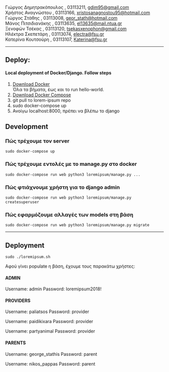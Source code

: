Γιώργος Δημητρακόπουλος , 03113211, gdim95@gmail.com  
Χρήστος Αναγνώστου      , 03113166, xristosanagnostou95@hotmail.com  
Γιώργος Στάθης		, 03113008, geor_stath@hotmail.com  
Μάνος Πιτσιδιανάκης	, 03113635, el13635@mail.ntua.gr  
Ξενοφών Τσέκας		, 03113120, tsekasxenophon@gmail.com  
Ηλέκτρα Σκεπετάρη	, 03113074, electra@fsu.gr  
Κατερίνα Κουτσούρη	, 03113107, Katerina@fsu.gr  

---

## Deploy:

#### Local deployment of Docker/Django. Follow steps

1. [Download Docker](https://docs.docker.com/engine/installation/linux/docker-ce/ubuntu/#install-using-the-repository)  
Όλα τα βήματα, έως και το run hello-world.
2. [Download Docker Compose](https://docs.docker.com/compose/install/)
3. git pull το lorem-ipsum repo
4. sudo docker-compose up
5. Ανοίγω localhost:8000, πρέπει να βλέπω το django


## Development

### Πώς τρέχουμε τον server 

`sudo docker-compose up`

### Πώς τρέχουμε εντολές με το manage.py στο docker

`sudo docker-compose run web python3 loremipsum/manage.py ...`

### Πώς φτιάχνουμε χρήστη για το django admin

`sudo docker-compose run web python3 loremipsum/manage.py createsuperuser`

### Πώς εφαρμόζουμε αλλαγές των models στη βάση

`sudo docker-compose run web python3 loremipsum/manage.py migrate`

---

## Deployment

`sudo ./loremipsum.sh
`

 Αφού γίνει populate η βάση, έχουμε τους παρακάτω χρήστες:
 
 
#### ADMIN
 
 Username: admin   Password: loremipsum2018!
 
 
#### PROVIDERS
 
 Username: paliatsos   Password: provider
 
 Username: paidikixara   Password: provider
 
 Username: partyanimal   Password: provider


#### PARENTS
 
 Username: george_stathis   Password: parent
 
 Username: nikos_pappas   Password: parent
